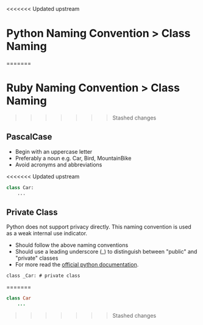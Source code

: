 <<<<<<< Updated upstream
# Python Naming Convention > Class Naming
=======
# Ruby Naming Convention > Class Naming
>>>>>>> Stashed changes

## PascalCase

* Begin with an uppercase letter
* Preferably a noun e.g. Car, Bird, MountainBike
* Avoid acronyms and abbreviations

<<<<<<< Updated upstream
```python
class Car:
    ...
```

## Private Class

Python does not support privacy directly. This naming convention is used as a weak internal use indicator.

* Should follow the above naming conventions
* Should use a leading underscore (_) to distinguish between "public" and "private" classes
* For more read the [official python documentation](https://docs.python.org/2/tutorial/classes.html#private-variables-and-class-local-references). 

```
class _Car: # private class
```



=======
```ruby
class Car
    ...
```
>>>>>>> Stashed changes
